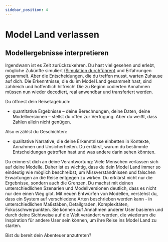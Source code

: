 ```yaml
---
sidebar_position: 4
---
```


# Model Land verlassen

## Modellergebnisse interpretieren

Irgendwann ist es Zeit zurückzukehren. Du hast viel gesehen und erlebt, mögliche Zukünfte simuliert  [(Simulation durchführen)](../Simulation%20durchführen.md) und Erfahrungen gesammelt. Aber die Entscheidungen, die du treffen musst, warten Zuhause auf dich. Die Erkenntnisse, die du im Model Land gesammelt hast, sind zahlreich und hoffentlich hilfreich! Die zu Beginn codierten Annahmen müssen nun wieder decodiert, real anwendbar und transferiert werden. 

Du öffnest dein Reisetagebuch:
- quantitative Ergebnisse – deine Berechnungen, deine Daten, deine Modellversionen – stellst du offen zur Verfügung. Aber du weißt, dass Zahlen allein nicht genügen. 

Also erzählst du Geschichten: 
- qualitative Narrative, die deine Erkenntnisse einbetten in Kontexte, Annahmen und Unsicherheiten. Du erklärst, warum du bestimmte Entscheidungen getroffen hast und was andere darin sehen könnten.

Du erinnerst dich an deine Verantwortung: Viele Menschen verlassen sich auf deine Modelle. Daher ist es wichtig, dass du dein Model Land immer so eindeutig wie möglich beschreibst, um Missverständnissen und falschen Erwartungen an die Reise entgegen zu wirken. Du erklärst nicht nur die Ergebnisse, sondern auch die Grenzen. Du machst mit deinen unterschiedlichen Szenarien und Modellversionen deutlich, dass es nicht nur den einen Weg gibt. Mit neuen Entwürfen von Modellen, verstehst du, dass ein System auf verschiedene Arten beschrieben werden kann - in unterschiedlichen Maßstäben, Detailgraden, Komplexitäten, Fokusschwerpunkten. Sie können auf Annahmen anderer User basieren und durch deine Sichtweise auf die Welt verändert werden, die wiederum die Inspiration für andere User sein können, um ihre Reise ins Model Land zu starten. 

Bist du bereit dein Abenteuer anzutreten?

